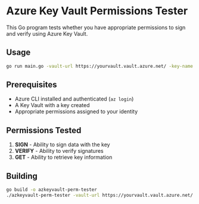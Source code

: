# Azure Key Vault Permissions Tester

This Go program tests whether you have appropriate permissions to sign and verify using Azure Key Vault.

## Usage

```bash
go run main.go -vault-url https://yourvault.vault.azure.net/ -key-name your-key-name
```

## Prerequisites

- Azure CLI installed and authenticated (`az login`)
- A Key Vault with a key created
- Appropriate permissions assigned to your identity

## Permissions Tested

1. **SIGN** - Ability to sign data with the key
2. **VERIFY** - Ability to verify signatures
3. **GET** - Ability to retrieve key information

## Building

```bash
go build -o azkeyvault-perm-tester
./azkeyvault-perm-tester -vault-url https://yourvault.vault.azure.net/ -key-name your-key-name
```